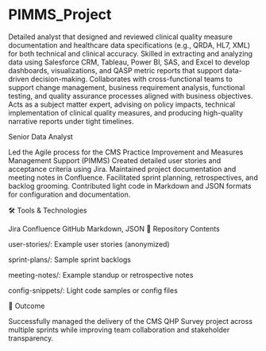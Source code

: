 # PIMMS_Project

Detailed analyst that designed and reviewed clinical quality measure documentation and healthcare data specifications (e.g., QRDA, HL7, XML) for both technical and clinical accuracy. Skilled in extracting and analyzing data using Salesforce CRM, Tableau, Power BI, SAS, and Excel to develop dashboards, visualizations, and QASP metric reports that support data-driven decision-making. Collaborates with cross-functional teams to support change management, business requirement analysis, functional testing, and quality assurance processes aligned with business objectives. Acts as a subject matter expert, advising on policy impacts, technical implementation of clinical quality measures, and producing high-quality narrative reports under tight timelines.

Senior Data Analyst

Led the Agile process for the CMS Practice Improvement and Measures Management Support (PIMMS)
Created detailed user stories and acceptance criteria using Jira.
Maintained project documentation and meeting notes in Confluence.
Facilitated sprint planning, retrospectives, and backlog grooming.
Contributed light code in Markdown and JSON formats for configuration and documentation.

🛠 Tools & Technologies

Jira
Confluence
GitHub
Markdown, JSON
📂 Repository Contents

user-stories/: Example user stories (anonymized)

sprint-plans/: Sample sprint backlogs

meeting-notes/: Example standup or retrospective notes

config-snippets/: Light code samples or config files

🚀 Outcome

Successfully managed the delivery of the CMS QHP Survey project across multiple sprints while improving team collaboration and stakeholder transparency.
